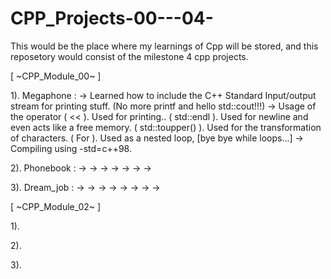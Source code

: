 # CPP_Projects-00---04-
This would be the place where my learnings of Cpp will be stored, and this reposetory would  consist of the milestone 4 cpp projects.


[ ~CPP_Module_00~ ]

1). Megaphone :
    -> Learned how to include the C++ Standard Input/output stream for 
       printing stuff. (No more printf and hello std::cout!!!)
    -> Usage of the operator 
        ( << ).  Used for printing..
        ( std::endl ). Used for newline and even acts like a free memory.
        ( std::toupper() ). Used for the transformation of characters.
        ( For ). Used as a nested loop, [bye bye while loops...]
    -> Compiling using -std=c++98.

2). Phonebook :
    ->
    ->
    ->
    ->
    ->
    ->
    ->


3). Dream_job :
    ->
    ->
    ->
    ->
    ->
    ->
    ->
    ->

[ ~CPP_Module_02~ ]

1).

2).

3).

